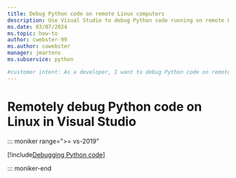 ```yaml
---
title: Debug Python code on remote Linux computers
description: Use Visual Studio to debug Python code running on remote Linux computers, including necessary configuration steps, security, and troubleshooting.
ms.date: 03/07/2024
ms.topic: how-to
author: cwebster-99
ms.author: cowebster
manager: jmartens
ms.subservice: python

#customer intent: As a developer, I want to debug Python code on remote Linux computers by using Visual Studio so that I can access configuration and security features.
---
```


# Remotely debug Python code on Linux in Visual Studio

::: moniker range=">= vs-2019"

[!include[Debugging Python code](includes/vs-2019/remote-debugging-python-code.md)]

::: moniker-end
